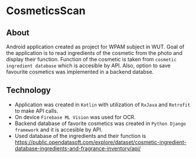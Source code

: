 # CosmeticsScan
## About
Android application created as project for WPAM subject in WUT. Goal of the application is to read ingredients of the cosmetic from the photo and display their function. Function of the cosmetic is taken from `cosmetic ingredient database` which is accesible by API. Also, option to save favourite cosmetics was implemented in a backend databse. 

## Technology 
* Application was created in `Kotlin` with utilization of `RxJava` and `Retrofit` to make API calls. 
* On device `Firebase ML Vision` was used for OCR. 
* Backend database of favorite cosmetics was created in `Python Django framework` and it is accesible by API. 
* Used database of the ingredients and their function is https://public.opendatasoft.com/explore/dataset/cosmetic-ingredient-database-ingredients-and-fragrance-inventory/api/


